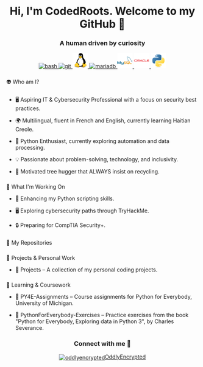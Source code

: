 <h1 align="center">Hi, I'm CodedRoots. Welcome to my GitHub 🖖 </h1>
<h3 align="center">A human driven by curiosity</h3>

<p align="center"> <a href="https://www.gnu.org/software/bash/" target="_blank" rel="noreferrer"> <img src="https://www.vectorlogo.zone/logos/gnu_bash/gnu_bash-icon.svg" alt="bash" width="40" height="40"/> </a> <a href="https://git-scm.com/" target="_blank" rel="noreferrer"> <img src="https://www.vectorlogo.zone/logos/git-scm/git-scm-icon.svg" alt="git" width="40" height="40"/> </a> <a href="https://www.linux.org/" target="_blank" rel="noreferrer"> <img src="https://raw.githubusercontent.com/devicons/devicon/master/icons/linux/linux-original.svg" alt="linux" width="40" height="40"/> </a> <a href="https://mariadb.org/" target="_blank" rel="noreferrer"> <img src="https://www.vectorlogo.zone/logos/mariadb/mariadb-icon.svg" alt="mariadb" width="40" height="40"/> </a> <a href="https://www.mysql.com/" target="_blank" rel="noreferrer"> <img src="https://raw.githubusercontent.com/devicons/devicon/master/icons/mysql/mysql-original-wordmark.svg" alt="mysql" width="40" height="40"/> </a> <a href="https://www.oracle.com/" target="_blank" rel="noreferrer"> <img src="https://raw.githubusercontent.com/devicons/devicon/master/icons/oracle/oracle-original.svg" alt="oracle" width="40" height="40"/> </a> <a href="https://www.python.org" target="_blank" rel="noreferrer"> <img src="https://raw.githubusercontent.com/devicons/devicon/master/icons/python/python-original.svg" alt="python" width="40" height="40"/> </a> </p>


###
👽 Who am I?
###
- 🖥️ Aspiring IT & Cybersecurity Professional with a focus on security best practices.
  
- 🌍 Multilingual, fluent in French and English, currently learning Haitian Creole.
  
- 🐍 Python Enthusiast, currently exploring automation and data processing.

- 💡 Passionate about problem-solving, technology, and inclusivity.
  
- 🌳 Motivated tree hugger that ALWAYS insist on recycling.

###

🚀 What I'm Working On

- 🐍 Enhancing my Python scripting skills.

- 🖥️ Exploring cybersecurity paths through TryHackMe.

- 🔒 Preparing for CompTIA Security+.


###
📂 My Repositories
###
🔹 Projects & Personal Work

  - 🚀 Projects – A collection of my personal coding projects.

###
🔹 Learning & Coursework

  - 📘 PY4E-Assignments – Course assignments for Python for Everybody, University of Michigan.

  - 📖 PythonForEverybody-Exercises – Practice exercises from the book "Python for Everybody, Exploring data in Python 3", by Charles Severance.



<h3 align="center">Connect with me 💬 </h3> 
<p align="center"> 
<a href="https://discord.gg/oddlyencrypted" target="blank"><img align="center" src="https://raw.githubusercontent.com/rahuldkjain/github-profile-readme-generator/master/src/images/icons/Social/discord.svg" alt="oddlyencrypted" height="30" width="40" />OddlyEncrypted</a>
</p>
